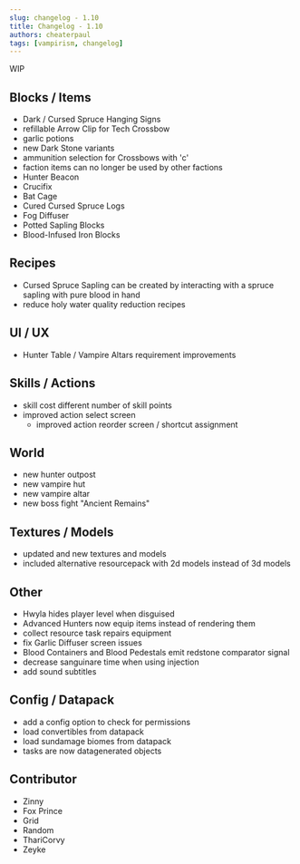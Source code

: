 ```yaml
---
slug: changelog - 1.10
title: Changelog - 1.10
authors: cheaterpaul
tags: [vampirism, changelog]
---
```

WIP
## Blocks / Items
- Dark / Cursed Spruce Hanging Signs
- refillable Arrow Clip for Tech Crossbow
- garlic potions
- new Dark Stone variants
- ammunition selection for Crossbows with 'c'
- faction items can no longer be used by other factions
- Hunter Beacon
- Crucifix
- Bat Cage
- Cured Cursed Spruce Logs
- Fog Diffuser
- Potted Sapling Blocks
- Blood-Infused Iron Blocks

## Recipes
- Cursed Spruce Sapling can be created by interacting with a spruce sapling with pure blood in hand
- reduce holy water quality reduction recipes

## UI / UX
- Hunter Table / Vampire Altars requirement improvements

## Skills / Actions
- skill cost different number of skill points
- improved action select screen
  - improved action reorder screen / shortcut assignment

## World
- new hunter outpost
- new vampire hut
- new vampire altar
- new boss fight "Ancient Remains"

## Textures / Models
- updated and new textures and models
- included alternative resourcepack with 2d models instead of 3d models

## Other
- Hwyla hides player level when disguised
- Advanced Hunters now equip items instead of rendering them
- collect resource task repairs equipment
- fix Garlic Diffuser screen issues
- Blood Containers and Blood Pedestals emit redstone comparator signal
- decrease sanguinare time when using injection
- add sound subtitles

## Config / Datapack
- add a config option to check for permissions
- load convertibles from datapack
- load sundamage biomes from datapack
- tasks are now datagenerated objects

## Contributor
- Zinny
- Fox Prince
- Grid
- Random
- ThariCorvy
- Zeyke